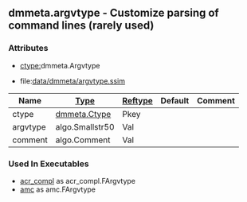 ## dmmeta.argvtype - Customize parsing of command lines (rarely used)


### Attributes
<a href="#attributes"></a>
* [ctype:](/txt/ssimdb/dmmeta/ctype.md)dmmeta.Argvtype

* file:[data/dmmeta/argvtype.ssim](/data/dmmeta/argvtype.ssim)

|Name|[Type](/txt/ssimdb/dmmeta/ctype.md)|[Reftype](/txt/ssimdb/dmmeta/reftype.md)|Default|Comment|
|---|---|---|---|---|
|ctype|[dmmeta.Ctype](/txt/ssimdb/dmmeta/ctype.md)|Pkey|
|argvtype|algo.Smallstr50|Val|
|comment|algo.Comment|Val|

### Used In Executables
<a href="#used-in-executables"></a>
* [acr_compl](/txt/exe/acr_compl/README.md) as acr_compl.FArgvtype
* [amc](/txt/exe/amc/README.md) as amc.FArgvtype

